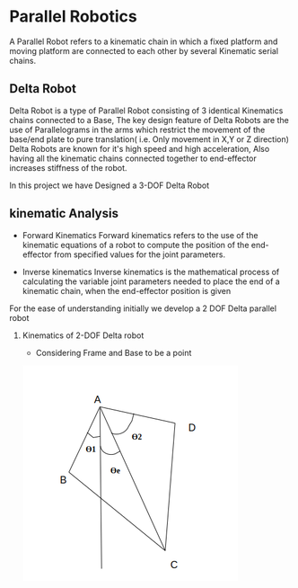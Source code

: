 # Parallel Robotics

A Parallel Robot refers to a kinematic chain in which a fixed platform and moving platform are connected to each other by several Kinematic serial chains.


## Delta Robot

Delta Robot is a type of Parallel Robot consisting of 3 identical Kinematics chains connected to a Base, The key design feature of Delta Robots are the use of Parallelograms in the arms
which restrict the movement of the base/end plate to pure translation( i.e. Only movement in X,Y or Z direction) 
Delta Robots are known for it's high speed and high acceleration, Also having all the kinematic chains connected together to end-effector increases stiffness of the robot.

In this project we have Designed a 3-DOF Delta Robot

## kinematic Analysis

+  Forward Kinematics
Forward kinematics refers to the use of the kinematic equations of a robot to compute the position of the end-effector from specified values for the joint parameters.

+  Inverse kinematics
Inverse kinematics is the mathematical process of calculating the variable joint parameters needed to place the end of a kinematic chain, when the end-effector position is given


For the ease of understanding initially we develop a 2 DOF Delta parallel robot

1. Kinematics of 2-DOF Delta robot

    + Considering Frame and Base to be a point

    
    ![Fig.1](fig1.png)
    


